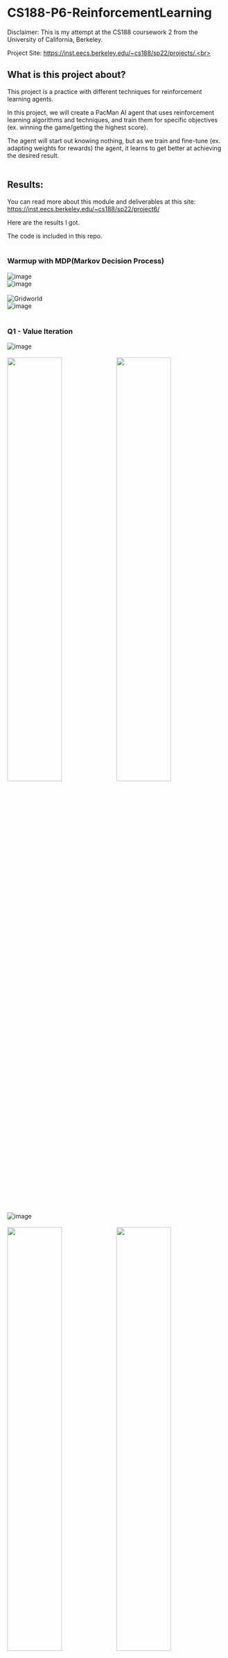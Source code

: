 # CS188-P6-ReinforcementLearning

Disclaimer: This is my attempt at the CS188 coursework 2 from the University of California, Berkeley.<br>

Project Site: https://inst.eecs.berkeley.edu/~cs188/sp22/projects/.<br><br>

## What is this project about?<br>

This project is a practice with different techniques for reinforcement learning agents.<br>

In this project, we will create a PacMan AI agent that uses reinforcement learning algorithms and techniques, and train them for specific objectives (ex. winning the game/getting the highest score).<br>

The agent will start out knowing nothing, but as we train and fine-tune (ex. adapting weights for rewards) the agent, it learns to get better at achieving the desired result.<br><br>

## Results:<br>

You can read more about this module and deliverables at this site: https://inst.eecs.berkeley.edu/~cs188/sp22/project6/<br>

Here are the results I got.<br>

The code is included in this repo.<br><br>

### Warmup with MDP(Markov Decision Process)
![image](https://user-images.githubusercontent.com/98131995/225820562-1663601a-e9ce-44ce-971f-19ce5dd5d97f.png)<br>
![image](https://user-images.githubusercontent.com/98131995/225820651-3f46fe07-fea9-4fd8-baa4-d5c9a88e8b59.png)<br><br>
![Gridworld](https://user-images.githubusercontent.com/98131995/225821743-8408a9b1-7cd0-47ca-8331-98b6ec614c40.gif)<br>
![image](https://user-images.githubusercontent.com/98131995/225821148-2078b6c8-56e8-4c2d-a97b-c4260f9a8e4e.png)<br><br>

### Q1 - Value Iteration<br>
![image](https://user-images.githubusercontent.com/98131995/234208460-3b935328-b928-4ae6-965b-236b3c5eab03.png)<br><br>
<img src="https://user-images.githubusercontent.com/98131995/225823541-962e0a37-2eb1-4238-b90e-449f4ff059c3.png" width=50% height=50%><img src="https://user-images.githubusercontent.com/98131995/225823063-b59e39e6-6d87-43bd-9411-614a8cef54f4.png" width=50% height=50%><br><br>
![image](https://user-images.githubusercontent.com/98131995/234208819-6f0c3801-d1a5-4f1e-8375-f2d63b2b27e3.png)<br><br>
<img src="https://user-images.githubusercontent.com/98131995/225823586-1c8830ba-c32c-46b3-8dc8-932b229c7008.png" width=50% height=50%><img src="https://user-images.githubusercontent.com/98131995/225823878-678e17ab-ebd8-486c-9116-7525bae39a9c.png" width=50% height=50%><br><br>

### Q2 - Policies<br>
![image](https://user-images.githubusercontent.com/98131995/225827152-8412bec2-a79e-4cc7-b685-de2d4ba9a991.png)<br>
![image](https://user-images.githubusercontent.com/98131995/225827190-ea10f601-f7fb-466c-928d-f94d7c57c8c4.png)<br>
![image](https://user-images.githubusercontent.com/98131995/234256017-93338254-6bbb-4ae0-9d2f-781e0ec1d7a5.png)<br>
![image](https://user-images.githubusercontent.com/98131995/234258493-23174b5c-3d83-467a-8b74-14f99fc95722.png)<br>
<img src="https://user-images.githubusercontent.com/98131995/234256273-117899fe-fcbe-4fea-b1eb-6a6a06805fe7.png" width=50% height=50%><img src="https://user-images.githubusercontent.com/98131995/234256460-6dd13725-f64c-475c-a9bd-3ffa25b8b43b.png" width=50% height=50%><br><br>


![image](https://user-images.githubusercontent.com/98131995/225827737-4fa8fd4d-5f5f-4db1-9f32-7cf6ea15cae3.png)<br>
<img src="https://user-images.githubusercontent.com/98131995/225829582-184692f1-2ce1-422d-a930-49906db63f93.png" width=50% height=50%><img src="https://user-images.githubusercontent.com/98131995/225829709-b83261a6-0ae0-4c02-a771-dd00c212adaa.png" width=50% height=50%><br>


### Q3 - Q-Learning<br>
![image](https://user-images.githubusercontent.com/98131995/225831054-75f893f9-0bd8-453d-bc90-3eae9b5f0a4c.png)<br>
![image](https://user-images.githubusercontent.com/98131995/225831218-9c9bc99a-d761-4984-a83f-58fd18cf4543.png)<br>
![image](https://user-images.githubusercontent.com/98131995/225831350-3035e5d2-bebc-404e-93ca-28e940d0f557.png)<br><br>

### Q4 - Epsilon Greedy<br>
![image](https://user-images.githubusercontent.com/98131995/225831658-98a4d8db-38a4-4e44-b2f6-32497a64a2b4.png)<br><br>

### Q5 - Q-Learning and Pacman<br>
After 10 training sessions:<br>
![image](https://user-images.githubusercontent.com/98131995/225833590-366f36d2-347e-44dd-a814-ed755c4eb36c.png)<br><br>
After 2000 training sessions:<br>
![image](https://user-images.githubusercontent.com/98131995/225833793-96c1a804-80f3-4fdb-8915-691b30bcbc1c.png)<br><br>

### Q6 - Approximate Q-Learning<br>
![image](https://user-images.githubusercontent.com/98131995/225834168-fc3cad95-78d5-4ba3-999f-b7cd45d17e3a.png)<br><br>
![Approximate Q-Learning](https://user-images.githubusercontent.com/98131995/225861305-789c83dc-0668-4974-81bf-2072496591c6.gif)<br><br>
<img src="https://user-images.githubusercontent.com/98131995/225857647-88cfde9d-d790-40c1-9cf6-89c619a0a635.png" width=50% height=50%><img src="https://user-images.githubusercontent.com/98131995/225857867-f528aa0b-ca2f-4d51-a3cf-bcdd37de9346.png" width=50% height=50%><br>
<img src="https://user-images.githubusercontent.com/98131995/225858011-93c22b52-2637-4e0a-9452-463d497e0487.png" width=50% height=50%><img src="https://user-images.githubusercontent.com/98131995/225859558-b48f1093-fd35-4f9d-9fea-a4a498dadd21.png" width=50% height=50%><br><br>
![image](https://user-images.githubusercontent.com/98131995/225859892-6d5a91a1-313f-411e-95bd-3ed0aec0ee39.png)<br><br>

